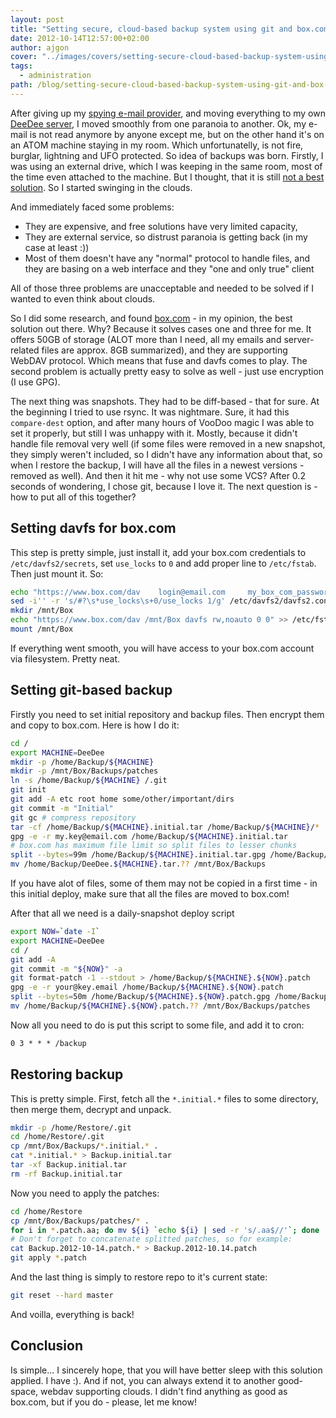 ```yaml
---
layout: post
title: "Setting secure, cloud-based backup system using git and box.com"
date: 2012-10-14T12:57:00+02:00
author: ajgon
cover: "../images/covers/setting-secure-cloud-based-backup-system-using-git-and-box-com.jpg"
tags:
  - administration
path: /blog/setting-secure-cloud-based-backup-system-using-git-and-box-com
---
```


After giving up my [spying e-mail provider](https://gmail.com/), and moving
everything to my own [DeeDee server](https://github.com/ajgon/DeeDee), I moved
smoothly from one paranoia to another. Ok, my e-mail is not read anymore by
anyone except me, but on the other hand it's on an ATOM machine staying in my
room. Which unfortunatelly, is not fire, burglar, lightning and UFO protected.
So idea of backups was born. Firstly, I was using an external drive, which I
was keeping in the same room, most of the time even attached to the machine.
But I thought, that it is still
[not a best solution](https://www.youtube.com/watch?v=U4oB28ksiIo#t=286s). So I
started swinging in the clouds.

<!--more-->

And immediately faced some problems:

* They are expensive, and free solutions have very limited capacity,
* They are external service, so distrust paranoia is getting back (in my case
  at least :))
* Most of them doesn't have any "normal" protocol to handle files, and they are
  basing on a web interface and they "one and only true" client

All of those three problems are unacceptable and needed to be solved if I
wanted to even think about clouds.

So I did some research, and found [box.com](https://www.box.com/) - in my
opinion, the best solution out there. Why? Because it solves cases one and
three for me. It offers 50GB of storage (ALOT more than I need, all my emails
and server-related files are approx. 8GB summarized), and they are supporting
WebDAV protocol. Which means that fuse and davfs comes to play. The second
problem is actually pretty easy to solve as well - just use encryption
(I use GPG).

The next thing was snapshots. They had to be diff-based - that for sure. At the
beginning I tried to use rsync. It was nightmare. Sure, it had this
`compare-dest` option, and after many hours of VooDoo magic I was able to set
it properly, but still I was unhappy with it. Mostly, because it didn't handle
file removal very well (if some files were removed in a new snapshot, they
simply weren't included, so I didn't have any information about that, so when I
restore the backup, I will have all the files in a newest versions - removed as
well). And then it hit me - why not use some VCS? After 0.2 seconds of
wondering, I chose git, because I love it. The next question is -  how to put
all of this together?

## Setting davfs for box.com

This step is pretty simple, just install it, add your box.com credentials to
`/etc/davfs2/secrets`, set `use_locks` to `0` and add proper line to
`/etc/fstab`. Then just mount it. So:

```bash
echo "https://www.box.com/dav    login@email.com     my_box_com_password" >> /etc/davfs2/secrets
sed -i'' -r 's/#?\s*use_locks\s+0/use_locks 1/g' /etc/davfs2/davfs2.conf
mkdir /mnt/Box
echo "https://www.box.com/dav /mnt/Box davfs rw,noauto 0 0" >> /etc/fstab
mount /mnt/Box
```

If everything went smooth, you will have access to your box.com account via
filesystem. Pretty neat.

## Setting git-based backup

Firstly you need to set initial repository and backup files. Then encrypt them
and copy to box.com. Here is how I do it:

```bash
cd /
export MACHINE=DeeDee
mkdir -p /home/Backup/${MACHINE}
mkdir -p /mnt/Box/Backups/patches
ln -s /home/Backup/${MACHINE} /.git
git init
git add -A etc root home some/other/important/dirs
git commit -m "Initial"
git gc # compress repository
tar -cf /home/Backup/${MACHINE}.initial.tar /home/Backup/${MACHINE}/*
gpg -e -r my.key@email.com /home/Backup/${MACHINE}.initial.tar
# box.com has maximum file limit so split files to lesser chunks
split --bytes=99m /home/Backup/${MACHINE}.initial.tar.gpg /home/Backup/${MACHINE}.initial.tar.
mv /home/Backup/DeeDee.${MACHINE}.tar.?? /mnt/Box/Backups
```

If you have alot of files, some of them may not be copied in a first time - in
this initial deploy, make sure that all the files are moved to box.com!

After that all we need is a daily-snapshot deploy script

```bash
export NOW=`date -I`
export MACHINE=DeeDee
cd /
git add -A
git commit -m "${NOW}" -a
git format-patch -1 --stdout > /home/Backup/${MACHINE}.${NOW}.patch
gpg -e -r your@key.email /home/Backup/${MACHINE}.${NOW}.patch
split --bytes=50m /home/Backup/${MACHINE}.${NOW}.patch.gpg /home/Backup/${MACHINE}.${NOW}.patch.
mv /home/Backup/${MACHINE}.${NOW}.patch.?? /mnt/Box/Backups/patches
```

Now all you need to do is put this script to some file, and add it to cron:

```txt
0 3 * * * /backup
```

## Restoring backup

This is pretty simple. First, fetch all the `*.initial.*` files to some
directory, then merge them, decrypt and unpack.

```bash
mkdir -p /home/Restore/.git
cd /home/Restore/.git
cp /mnt/Box/Backups/*.initial.* .
cat *.initial.* > Backup.initial.tar
tar -xf Backup.initial.tar
rm -rf Backup.initial.tar
```

Now you need to apply the patches:

```bash
cd /home/Restore
cp /mnt/Box/Backups/patches/* .
for i in *.patch.aa; do mv ${i} `echo ${i} | sed -r 's/.aa$//'`; done
# Don't forget to concatenate splitted patches, so for example:
cat Backup.2012-10-14.patch.* > Backup.2012-10.14.patch
git apply *.patch
```

And the last thing is simply to restore repo to it's current state:
```bash
git reset --hard master
```

And voilla, everything is back!

## Conclusion

Is simple... I sincerely hope, that you will have better sleep with this
solution applied. I have :). And if not, you can always extend it to another
good-space, webdav supporting clouds. I didn't find anything as good as
box.com, but if you do - please, let me know!
